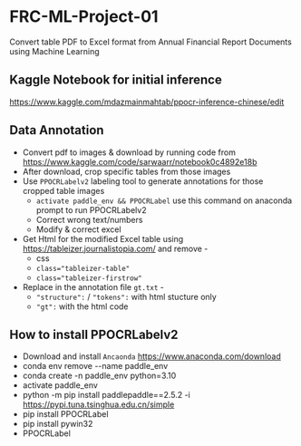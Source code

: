 # FRC-ML-Project-01
Convert table PDF to Excel format from Annual Financial Report Documents using Machine Learning

## Kaggle Notebook for initial inference
https://www.kaggle.com/mdazmainmahtab/ppocr-inference-chinese/edit

## Data Annotation
* Convert pdf to images & download by running code from https://www.kaggle.com/code/sarwaarr/notebook0c4892e18b
* After download, crop specific tables from those images
* Use <code>PPOCRLabelv2</code> labeling tool to generate annotations for those cropped table images
  * <code>activate paddle_env && PPOCRLabel</code> use this command on anaconda prompt to run PPOCRLabelv2
  * Correct wrong text/numbers
  * Modify & correct excel
* Get Html for the modified Excel table using https://tableizer.journalistopia.com/ and remove -
  * css
  * <code>class="tableizer-table"</code>
  * <code>class="tableizer-firstrow"</code>
* Replace in the annotation file <code>gt.txt</code> -
  * <code>"structure":</code> / <code>"tokens":</code> with html stucture only
  * <code>"gt":</code> with the html code

## How to install PPOCRLabelv2
* Download and install <code>Ancaonda</code> https://www.anaconda.com/download
* conda env remove --name paddle_env
* conda create -n paddle_env python=3.10
* activate paddle_env
* python -m pip install paddlepaddle==2.5.2 -i https://pypi.tuna.tsinghua.edu.cn/simple
* pip install PPOCRLabel
* pip install pywin32
* PPOCRLabel
